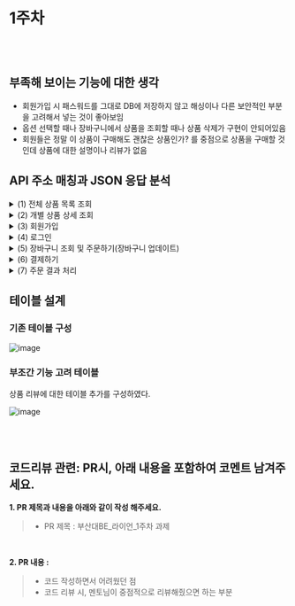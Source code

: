 # 1주차

</br>
</br>

## 부족해 보이는 기능에 대한 생각
- 회원가입 시 패스워드를 그대로 DB에 저장하지 않고 해싱이나 다른 보안적인 부분을 고려해서 넣는 것이 좋아보임
- 옵션 선택할 때나 장바구니에서 상품을 조회할 때나 상품 삭제가 구현이 안되어있음
- 회원들은 정말 이 상품이 구매해도 괜찮은 상품인가? 를 중점으로 상품을 구매할 것인데 상품에 대한 설명이나 리뷰가 없음

## API 주소 매칭과 JSON 응답 분석

<details>
<summary>(1) 전체 상품 목록 조회</summary>
<div>
   
### HTTP 메서드 선정

클라이언트측에서 서버측으로 전송하는 데이터가 없다. 그러므로 HTTP GET 요청을 한다.

HTTP Method : GET </br>
Local URL : http://localhost:8080/products </br>

### JSON 응답 및 시나리오 분석
JSON 응답을 살펴보면 Response Body에 id, productName, description, image, price를 배열 형식으로 담아서 응답하고 있다. 화면을 살펴보면 상품 이름, 가격, 이미지는 화면상에 명시하여 필요하지만, 설명(description)은 그렇지 않아 설명 속성의 필요성은 보이지 않는다. </br>

→ 필요한 테이블 : Product(상품) </br>

### 에러 처리

HTTP POST 메서드 이용 시,

```java
{
    "success": false,
    "response": null,
    "error": {
        "message": "Request method 'POST' not supported",
        "status": 500
    }
}
```

status 500, 즉 서버측의 잘못된 응답을 나타내는 에러를 의미한다.

하지만 나는 클라이언트측에서 GET이 아닌 POST 메서드를 사용하였는데 왜 500인지?

**내 생각에는 HTTP error 405가 맞는 에러인 거 같다.**

> **HTTP 405 에러란?**
”HTTP 405 오류는 **웹 서버에서 요청된 URL에 대해 HTTP 메서드를 허용하지 않을 때 발생합니다.”**
> 

([https://ko.wikipedia.org/wiki/HTTP_상태_코드#:~:text=405(허용되지 않는 메소드)%3A 요청에 지정된 방법을 사용할 수 없다. 예를 들어 POST 방식으로 요청을 받는 서버에 GET 요청을 보내는 경우%2C 또는 읽기 전용 리소스에 PUT 요청을 보내는 경우에 이 코드를 제공한다](https://ko.wikipedia.org/wiki/HTTP_%EC%83%81%ED%83%9C_%EC%BD%94%EB%93%9C#:~:text=405(%ED%97%88%EC%9A%A9%EB%90%98%EC%A7%80%20%EC%95%8A%EB%8A%94%20%EB%A9%94%EC%86%8C%EB%93%9C)%3A%20%EC%9A%94%EC%B2%AD%EC%97%90%20%EC%A7%80%EC%A0%95%EB%90%9C%20%EB%B0%A9%EB%B2%95%EC%9D%84%20%EC%82%AC%EC%9A%A9%ED%95%A0%20%EC%88%98%20%EC%97%86%EB%8B%A4.%20%EC%98%88%EB%A5%BC%20%EB%93%A4%EC%96%B4%20POST%20%EB%B0%A9%EC%8B%9D%EC%9C%BC%EB%A1%9C%20%EC%9A%94%EC%B2%AD%EC%9D%84%20%EB%B0%9B%EB%8A%94%20%EC%84%9C%EB%B2%84%EC%97%90%20GET%20%EC%9A%94%EC%B2%AD%EC%9D%84%20%EB%B3%B4%EB%82%B4%EB%8A%94%20%EA%B2%BD%EC%9A%B0%2C%20%EB%98%90%EB%8A%94%20%EC%9D%BD%EA%B8%B0%20%EC%A0%84%EC%9A%A9%20%EB%A6%AC%EC%86%8C%EC%8A%A4%EC%97%90%20PUT%20%EC%9A%94%EC%B2%AD%EC%9D%84%20%EB%B3%B4%EB%82%B4%EB%8A%94%20%EA%B2%BD%EC%9A%B0%EC%97%90%20%EC%9D%B4%20%EC%BD%94%EB%93%9C%EB%A5%BC%20%EC%A0%9C%EA%B3%B5%ED%95%9C%EB%8B%A4).)

### Param을 사용하여 페이지 조회

기존 로컬 URL에 Param으로 page=0과 page=1을 줘보자.

Local URL : http://localhost:8080/products?page=0 or 1

Param이 page=0일 때는 디폴트 전체 상품 목록 조회 페이지와 같다. 하지만 page=1일 때는 다르다.

게시물 10번부터 조회되는 것을 알 수 있다. 이로써 게시물은 한 페이지당 최대 개수를 지정하여 SELECT해야할 것 같다.

(1단계 때 배운 limit과 offset을 이용해 구현하면 될 거 같다.)
</div>
</details>

<details>
<summary>(2) 개별 상품 상세 조회</summary>
<div>

### HTTP 메서드 선정

개별 상품 상세 조회 페이지는 클라이언트측 요청의 종류가 두 가지가 있다.

1. 전체 상품 목록 조회 페이지에서 개별 상품을 클릭하면 이 페이지로 이동하게 되는데, 이때 이 페이지는 서버측에 따로 보내는 데이터 없이 개별 상품에 대한 데이터를 요청할 것이다. 
    
    → HTTP GET 요청을 한다.
    
    HTTP Method : GET
    Local URL : http://localhost:8080/products/1(1은 개별 상품의 id)
    
2. 회원이 상품의 옵션과 개수를 선택하여 장바구니 담기 버튼을 클릭하면 클라이언트측은 장바구니에 담겨진 데이터를 서버측에 전송하게 되고 서버측은 이를 DB에 저장한다.
    
    → HTTP POST 요청을 한다.
    
    HTTP Method : POST
    Local URL : http://localhost:8080/carts/add

### JSON 응답 및 시나리오 분석
SON 응답을 살펴보면 상품의 id, productName, image, price와(descriptions과 startCount는 무시한다.) 옵션 id, optionName, optionPrice를 응답한다. 상품의 기본 가격(price)와 옵션 가격(optionPrice)는 헷갈리지 않게 구분한다.

→ 필요한 테이블 : Product(상품), Option(옵션)

→ 옵션 테이블에 **id, optionName, optionPrice**를 추가한다.

(위에서 언급한 것을 고려해보면, 서버측 JSON 응답에는 totalPrice에 대한 응답이 없으므로 클라이언트측에서 데이터를 만들어내는 것 같다.)

2. 클라이언트측에서 장바구니 담기 버튼을 통해 POST 요청을 보냄
    
    이때 클라이언트측 POST 요청에는 장바구니에 담겨질 상품의 정보뿐만 아니라 회원에 대한 JWT(JSON WEB TOKEN) 정보도 포함돼야한다. 이유는 정말 간단하다. 이 회원이 누군지 알아야 그 회원의 장바구니에 상품을 담을 수 있기 때문이다. 
    
    (참고로 클라이언트측에서 Authorization이라는 변수명으로 HTTP header에 담아서 보낼 것이다. 서버측은 이를 파싱해서 해당 회원을 찾아내야 한다.)
    
    ~~(회원 A의 장바구니 목록을 회원 B에게 담을 수는 없다..)~~
    
    서버측에 로그인 정보를 담아 로그인한다.
   그럼 서버측에서 JWT 정보를 보내는데, 아래와 같다.

Bearer ey…Asg(원래 길이는 더 길다. 256바이트였나.. 나름 보안상(?)의 이유로 축약함)

이것을 이용해서 회원에 대한 인가를 할 것이다.

클라이언트측에서 해당 JWT 정보를 HTTP header에 담고 서버측에 장바구니에 담겨진 데이터를 아래의 형식으로 전달하면

```json
[
  {
    "optionId":1,
    "quantity":5
  },
  {
    "optionId":2,
    "quantity":5
  }
]
```

아래의 형식처럼 응답이 온다.

```json
{
    "success": true,
    "response": null,
    "error": null
}
```

서버측에서는 옵션 아이디와, 개수를 장바구니(Cart)에 저장할 것이다.

→ 필요한 테이블 : Cart(장바구니)

→ Cart 테이블에 **optionId, quantity** 속성을 추가한다.

### 에러 처리

개별 상품을 클릭 해 개별 상품 상세 조회 페이지로 이동한다고 생각해보자.  아래 URL에 GET 요청을 보낼 것이다.

Local URL : http://localhost:8080/products/1

당연히 해당 URL에 POST 요청을 보내면 405 에러가 나와야 한다. 하지만 그렇지 않다.

```json
{
    "success": false,
    "response": null,
    "error": {
        "message": "Request method 'POST' not supported",
        "status": 500
    }
}
```

아까와 똑같은 포맷의 에러가 발생한다. 여전히 405로 고치고 싶다.

그리고 장바구니 담기를 통해 POST 요청하는 것을 생각해보자. 토큰 정보가 유효하지 않다면 어떻게 될까?(토큰 정보를 유효하지 않도록 값을 수정했다.)

```json
{
    "success": false,
    "response": null,
    "error": {
        "message": "인증되지 않았습니다",
        "status": 401
    }
}
```

401 에러 코드가 발생한다. 이는 적절한 에러를 대입한 것으로 보인다.
([https://ko.wikipedia.org/wiki/HTTP_상태_코드#:~:text=401(권한 없음)%3A 이 요청은 인증이 필요하다. 서버는 로그인이 필요한 페이지에 대해 이 요청을 제공할 수 있다. 상태 코드 이름이 권한 없음(Unauthorized)으로 되어 있지만 실제 뜻은 인증 안됨(Unauthenticated)에 더 가깝다.[2]](https://ko.wikipedia.org/wiki/HTTP_%EC%83%81%ED%83%9C_%EC%BD%94%EB%93%9C#:~:text=401(%EA%B6%8C%ED%95%9C%20%EC%97%86%EC%9D%8C)%3A%20%EC%9D%B4%20%EC%9A%94%EC%B2%AD%EC%9D%80%20%EC%9D%B8%EC%A6%9D%EC%9D%B4%20%ED%95%84%EC%9A%94%ED%95%98%EB%8B%A4.%20%EC%84%9C%EB%B2%84%EB%8A%94%20%EB%A1%9C%EA%B7%B8%EC%9D%B8%EC%9D%B4%20%ED%95%84%EC%9A%94%ED%95%9C%20%ED%8E%98%EC%9D%B4%EC%A7%80%EC%97%90%20%EB%8C%80%ED%95%B4%20%EC%9D%B4%20%EC%9A%94%EC%B2%AD%EC%9D%84%20%EC%A0%9C%EA%B3%B5%ED%95%A0%20%EC%88%98%20%EC%9E%88%EB%8B%A4.%20%EC%83%81%ED%83%9C%20%EC%BD%94%EB%93%9C%20%EC%9D%B4%EB%A6%84%EC%9D%B4%20%EA%B6%8C%ED%95%9C%20%EC%97%86%EC%9D%8C(Unauthorized)%EC%9C%BC%EB%A1%9C%20%EB%90%98%EC%96%B4%20%EC%9E%88%EC%A7%80%EB%A7%8C%20%EC%8B%A4%EC%A0%9C%20%EB%9C%BB%EC%9D%80%20%EC%9D%B8%EC%A6%9D%20%EC%95%88%EB%90%A8(Unauthenticated)%EC%97%90%20%EB%8D%94%20%EA%B0%80%EA%B9%9D%EB%8B%A4.%5B2%5D))

다음에는 GET 요청으로 상품 정보와 JWT 정보를 담아서 보내봤다. 500 에러가 뜨지만, 405로 고치고 싶다.

GET 요청으로 상품 정보만 비워서 보내봤다. 역시나 500 에러가 뜬다.

다음으로 JWT까지 비워서 보내봤다. 401 에러가 뜬다. 이는 적절하다.

```json
{
    "success": false,
    "response": null,
    "error": {
        "message": "인증되지 않았습니다",
        "status": 401
    }
}
```

존재하지 않는 옵션의 상품을 장바구니에 담기도 해봤다.

```json
[
  {
	  "optionId":55,  //존재하지 않는 옵션
    "quantity":5
  }
]
```

```json
{
    "success": false,
    "response": null,
    "error": {
        "message": "해당 옵션을 찾을 수 없습니다 : 55",
        "status": 404
    }
}
```

서버측에서 클라이언트측이 요청한 페이지를 찾을 수 없다는 것이다. 당연히 존재하지 않는 옵션에 대한 POST 요청을 했으므로 404 에러 처리는 적절하다.
당연히 존재하지 않는 옵션에 대한 POST 요청을 했으므로 404 에러 처리는 적절하다.

### 동일한 상품 장바구니 담기에 대한 고찰

동일한 상품 아이디를 가진 상품을 장바구니 담기를 시도해봤다.

```json
{
    "success": false,
    "response": null,
    "error": {
        "message": "장바구니 담기 중에 오류가 발생했습니다 : could not execute statement; SQL [n/a]; constraint [\"PUBLIC.UK_CART_OPTION_USER_INDEX_4 ON PUBLIC.CART_TB(USER_ID NULLS FIRST, OPTION_ID NULLS FIRST) VALUES ( /* key:5 */ 1, 4)\"; SQL statement:\ninsert into cart_tb (id, option_id, price, quantity, user_id) values (default, ?, ?, ?, ?) [23505-214]]; nested exception is org.hibernate.exception.ConstraintViolationException: could not execute statement",
        "status": 500
    }
}
```

이미 장바구니에 같은 상품이 존재해서 발생하는 오류이다.

([https://ko.wikipedia.org/wiki/HTTP_상태_코드#:~:text=500(내부 서버 오류)%3A 서버에 오류가 발생하여 요청을 수행할 수 없다](https://ko.wikipedia.org/wiki/HTTP_%EC%83%81%ED%83%9C_%EC%BD%94%EB%93%9C#:~:text=500(%EB%82%B4%EB%B6%80%20%EC%84%9C%EB%B2%84%20%EC%98%A4%EB%A5%98)%3A%20%EC%84%9C%EB%B2%84%EC%97%90%20%EC%98%A4%EB%A5%98%EA%B0%80%20%EB%B0%9C%EC%83%9D%ED%95%98%EC%97%AC%20%EC%9A%94%EC%B2%AD%EC%9D%84%20%EC%88%98%ED%96%89%ED%95%A0%20%EC%88%98%20%EC%97%86%EB%8B%A4).)

보통적인 생각으로 같은 상품을 장바구니에 담기하면 그 상품의 개수가 증가해야할 것이다. 하지만 위 에러는 동일한 상품 추가에 대한 에러가 발생하는데 이는 같은 상품 담기를 하게 되면 상품 개수 증가가 될 수 있도록 수정해야한다.

</div>
</details>


<details>
<summary>(3) 회원가입</summary>
<div>
	
### HTTP 메서드 선정

클라이언트측에서 사용자가 가입을 위해 작성한 정보를 서버측으로 전송한다.

HTTP Method : POST

Local URL : http://local:8080/join

### JSON 응답 및 시나리오 분석

- JSON 응답
    
    사용자가 원하는 정보를 입력 후 회원가입 버튼을 클릭
    
    ```json
    {
      "username":"MinseokGo",
      "email":"rhalstjr1999@naver.com",
      "password":"@@alstjr12"
    }
    ```
    
    ```json
    {
        "success": true,
        "response": null,
        "error": null
    }  //회원가입 완료
    ```
    

### 에러 처리
중복된 이메일로 가입 시도 시 JSON 응답

```json
{
    "success": false,
    "response": null,
    "error": {
        "message": "동일한 이메일이 존재합니다 : rhalstjr1999@naver.com",
        "status": 400
    }
}
```

400 에러 처리보다는 409 에러 처리가 더 적합해 보인다.

([https://mangoday.tistory.com/137#:~:text=409는 Conflict. "이 응답은 요청이 현재 서버의 상태와 충돌될 때 보냅니다"](https://mangoday.tistory.com/137#:~:text=409%EB%8A%94%20Conflict.%20%22%EC%9D%B4%20%EC%9D%91%EB%8B%B5%EC%9D%80%20%EC%9A%94%EC%B2%AD%EC%9D%B4%20%ED%98%84%EC%9E%AC%20%EC%84%9C%EB%B2%84%EC%9D%98%20%EC%83%81%ED%83%9C%EC%99%80%20%EC%B6%A9%EB%8F%8C%EB%90%A0%20%EB%95%8C%20%EB%B3%B4%EB%83%85%EB%8B%88%EB%8B%A4%22))

([https://deveric.tistory.com/62#:~:text=409 Conflict는 리소스의 충돌을 의미하는 상태코드입니다. ID 중복이라는 것은 결국 ID라는 PK 자원을 점유한 것에 대한 충돌이기 때문에 이 상태코드가 가장 적합하다고 생각하여 409 상태코드를 반영하기로 했습니다](https://deveric.tistory.com/62#:~:text=409%20Conflict%EB%8A%94%20%EB%A6%AC%EC%86%8C%EC%8A%A4%EC%9D%98%20%EC%B6%A9%EB%8F%8C%EC%9D%84%20%EC%9D%98%EB%AF%B8%ED%95%98%EB%8A%94%20%EC%83%81%ED%83%9C%EC%BD%94%EB%93%9C%EC%9E%85%EB%8B%88%EB%8B%A4.%20ID%20%EC%A4%91%EB%B3%B5%EC%9D%B4%EB%9D%BC%EB%8A%94%20%EA%B2%83%EC%9D%80%20%EA%B2%B0%EA%B5%AD%20ID%EB%9D%BC%EB%8A%94%20PK%20%EC%9E%90%EC%9B%90%EC%9D%84%20%EC%A0%90%EC%9C%A0%ED%95%9C%20%EA%B2%83%EC%97%90%20%EB%8C%80%ED%95%9C%20%EC%B6%A9%EB%8F%8C%EC%9D%B4%EA%B8%B0%20%EB%95%8C%EB%AC%B8%EC%97%90%20%EC%9D%B4%20%EC%83%81%ED%83%9C%EC%BD%94%EB%93%9C%EA%B0%80%20%EA%B0%80%EC%9E%A5%20%EC%A0%81%ED%95%A9%ED%95%98%EB%8B%A4%EA%B3%A0%20%EC%83%9D%EA%B0%81%ED%95%98%EC%97%AC%20409%20%EC%83%81%ED%83%9C%EC%BD%94%EB%93%9C%EB%A5%BC%20%EB%B0%98%EC%98%81%ED%95%98%EA%B8%B0%EB%A1%9C%20%ED%96%88%EC%8A%B5%EB%8B%88%EB%8B%A4).)

그리고 POST 요청 대신 GET 요청을 해보았다.

```json
{
    "success": false,
    "response": null,
    "error": {
        "message": "Request method 'GET' not supported",
        "status": 500
    }
}
```

서버측의 에러인 500 상태 코드 대신 클라이언트측의 잘못된 HTTP 메서드 요청인 405 상태 코드가 적합해보인다.

이메일 형식이 아닌 형식을 POST 해보았다.

(예를들면 

rhalstjr1999naver.com

rhalstjr1999@naver

@naver.com

a@.com형식의 입력)

```json
{
    "success": false,
    "response": null,
    "error": {
        "message": "이메일 형식으로 작성해주세요:email",
        "status": 400
    }
}
```

해당 에러 처리는 적절해보인다. 서버측에서 지정한 구문을 충족하지 않은 경우 400 에러를 처리할 수 있다.

([https://jaeseongdev.github.io/development/2021/04/22/REST_API에서의_HTTP_상태코드_상태메시지.md/#:~:text=서에서 지정한 구문을 충족시키지 않은 경우](https://jaeseongdev.github.io/development/2021/04/22/REST_API%EC%97%90%EC%84%9C%EC%9D%98_HTTP_%EC%83%81%ED%83%9C%EC%BD%94%EB%93%9C_%EC%83%81%ED%83%9C%EB%A9%94%EC%8B%9C%EC%A7%80.md/#:~:text=%EC%84%9C%EC%97%90%EC%84%9C%20%EC%A7%80%EC%A0%95%ED%95%9C%20%EA%B5%AC%EB%AC%B8%EC%9D%84%20%EC%B6%A9%EC%A1%B1%EC%8B%9C%ED%82%A4%EC%A7%80%20%EC%95%8A%EC%9D%80%20%EA%B2%BD%EC%9A%B0))

또한 비밀번호에 영문, 숫자, 특수문자가 포함되어야 하는데 포함하지 않은 경우, 비밀번호 길이를 8~20자를 충족하지 않은 경우들은 서버측에서 지정한 구문을 충족시키지 못했기 때문에 400 에러 처리 해야한다.

```json
//특수문자 제외. 영문, 숫자 제외 시 동일
{
    "success": false,
    "response": null,
    "error": {
        "message": "영문, 숫자, 특수문자가 포함되어야하고 공백이 포함될 수 없습니다.:password",
        "status": 400
    }
}

//비밀번호 길이 충족하지 않은 경우
{
    "success": false,
    "response": null,
    "error": {
        "message": "8에서 20자 이내여야 합니다.:password",
        "status": 400
    }
}
```
</div>
</details>

<details>
<summary>(4) 로그인</summary>
<div>
	
### HTTP 메서드 선정

로그인 시 사용자가 회원가입 때 작성한 이메일, 비밀번호로 로그인한다. 이때 해당 정보들을 서버측에 POST하여 해당 회원이 존재하는 검사를 받아야한다. 이때 JWT를 로그인 시, 회원에게 발급한다.

HTTP Method : POST

Local URL : http://localhost:8080/login

### JSON 응답 및 시나리오 분석

- JSON 응답
    
    회원가입 시 입력한 대로 POST 요청 시,
    
    ```json
    {
        "success": true,
        "response": null,
        "error": null
    }
    ```
    
    로그인 성공 JSON이 리턴되며 HTTP header 안에는 JWT가 발급되어 전송된다.
    
    ```json
    Bearer eyJ0eXAiOiJKV1QiLCJhbGciOiJIUzUxMiJ9.eyJzdWIiOiJyaGFsc3RqcjE5OTlAbmF2ZXIuY29tIiwicm9sZSI6IlJPTEVfVVNFUiIsImlkIjozLCJleHAiOjE2ODgxMTgyOTF9.8WXi3ZtNxjo5l-jAZiBFKv0wqoNSjyWfREix-HCZi61LlLQuL9VYE3q5L4Vf0KUqjw08v6BAtiVv5k1b3bg-Qg
    ```
    

### 에러 처리

로그인 실패의 예는 다음과 같을 것이다.

1. 아이디를 잘못 입력하고 비밀번호는 맞을 경우
2. 아이디와 비밀번호 모두 잘못 입력할 경우
3. 아이디는 맞지만 비밀번호가 일치하지 않을 경우

이렇게 3가지가 존재할 것이다. 아이디와 비밀번호 형식을 지키지 않고 입력하지 않은 경우는 고려하지 않으려고 한다. 이유는 다음과 같다.

> 악의적인 의도로 로그인 시도하려는 사용자에게 로그인에 대한 일말의 여지도 주지 않을 것이다. 만약 악의적인 의도를 가진 사용자에게 아이디가 틀렸다, 비밀번호가 틀렸다, 형식이 맞지 않다 라는 여지를 주게 되면 그 사용자에게 정보를 주는 것이나 다름 없다고 생각한다.
> 

결론적으로 위에서 제시한 로그인 실패의 경우는 모두 인증되지 않은 사용자로 간주하고 401에러 처리를 하는 것이 적당해 보인다.

```json
{
    "success": false,
    "response": null,
    "error": {
        "message": "인증되지 않았습니다",
        "status": 401
    }
}
```

여기서 주목할 점은 에러 메세지 뒤에 어느 부분이 문제가 되었는지에 대해 정보를 주지 않았다. 회원가입 시에는 이메일 형식이 안맞는지, 패스워드 형식이 안맞는지에 대한 정보를 주었는데 로그인 시에는 그렇지 않다. 그렇다면 여러 에러 경우를 고려할 필요 없이 하나의 에러 처리로 끝내자.
</div>
</details>

<details>
<summary>(5) 장바구니 조회 및 주문하기(장바구니 업데이트)</summary>
<div>
	
### HTTP 메서드 선정

1. 장바구니 조회 시 상품 옵션과 개수를 선택해 담기한 상품들이 보여야할 것이다. 이는 클라이언트측이 서버측에 장바구니에 담긴 데이터를 요청해야한다. 결국 GET 요청을 해야한다.
    
    HTTP Method : GET
    
    Local URL : http://localhost:8080/carts
    
2. 장바구니에서 증감 버튼 클릭 시 클라이언트측은 장바구니 수정 정보를 서버측에 POST 요청을 통해 알려야한다. 서버측은 변경된 개수를 DB에 업데이트 하고 변경된 totalPrice를 반환해야할 것이다.
    
    HTTP Method : POST
    
    Local URL : http://localhost:8080/carts/update

   1. JWT(HTTP header에 담아서)와 carts/add 를 통해 장바구니에 상품을 담고 carts 조회를 해보았다.
    - JSON 응답
        
        ```json
        {
            "success": true,
            "response": {
                "products": [
                    {
                        "id": 1,
                        "productName": "기본에 슬라이딩 지퍼백 크리스마스/플라워에디션 에디션 외 주방용품 특가전",
                        "carts": [
                            {
                                "id": 1,
                                "option": {
                                    "id": 1,
                                    "optionName": "01. 슬라이딩 지퍼백 크리스마스에디션 4종",
                                    "price": 10000
                                },
                                "quantity": 5,
                                "price": 50000
                            },
                            {
                                "id": 2,
                                "option": {
                                    "id": 2,
                                    "optionName": "02. 슬라이딩 지퍼백 플라워에디션 5종",
                                    "price": 10900
                                },
                                "quantity": 5,
                                "price": 54500
                            }
                        ]
                    }
                ],
                "totalPrice": 104500
            },
            "error": null
        }
        ```
        
        장바구니 담기한 상품들의 정보와 totalPrice를 계산해서 리턴해준다. totalPrice를 서버측 서비스단에서 연산 후 리턴하는 것으로 보인다.
        
2. 버튼 증감 클릭 시 JWT와 변경된 carts의 id와 개수를 서버측에 전송한 결과는 아래와 같다.
    - JSON 응답
        
        ```json
        {
            "success": true,
            "response": {
                "carts": [
                    {
                        "cartId": 1,
                        "optionId": 1,
                        "optionName": "01. 슬라이딩 지퍼백 크리스마스에디션 4종",
                        "quantity": 10,
                        "price": 100000
                    },
                    {
                        "cartId": 2,
                        "optionId": 2,
                        "optionName": "02. 슬라이딩 지퍼백 플라워에디션 5종",
                        "quantity": 10,
                        "price": 109000
                    }
                ],
                "totalPrice": 209000
            },
            "error": null
        }
        ```
        
    
    예상대로 장바구니에 담긴 상품의 개수를 변경해서 POST 요청을 보내니 변경된 totalPrice를 계산해서 리턴해준다.
   
### 에러 처리

JWT 정보가 유효하지 않은 경우를 고려해보았다.

```json
{
    "success": false,
    "response": null,
    "error": {
        "message": "인증되지 않았습니다",
        "status": 401
    }
}
```

토큰이 유효하지 않으니 인증도 유효하지 않다. 해당 에러 처리는 적절해보인다.

(마찬가지로 POST 요청 시 405 상태 코드 리턴이 적절해보인다.)

장바구니에 없는 상품의 개수를 업데이트 해달라고 POST 요청을 보내보았다. JSON 응답 결과는 이렇다.

```json
{
    "success": false,
    "response": null,
    "error": {
        "message": "장바구니에 없는 상품은 주문할 수 없습니다 : 23",
        "status": 400
    }
}
```

당연히 서버측에서 지정해놓은 구문을 충족하지 못했으니 400 상태 코드 리턴이 맞다.
</div>
</details>

<details>
<summary>(6) 결제하기</summary>
	
### HTTP 메서드 선정

HTTP Method : POST

Local URL : http://localhost:8080/orders/save

### JSON 응답 및 시나리오 분석

orders/save에 아무런 body도 작성하지 않고 POST 요청을 날렸다. 물론 장바구니는 비어있지 않다.

- JSON 응답
    
    ```json
    {
        "success": true,
        "response": {
            "id": 3,
            "products": [
                {
                    "productName": "기본에 슬라이딩 지퍼백 크리스마스/플라워에디션 에디션 외 주방용품 특가전",
                    "items": [
                        {
                            "id": 5,
                            "optionName": "01. 슬라이딩 지퍼백 크리스마스에디션 4종",
                            "quantity": 5,
                            "price": 50000
                        },
                        {
                            "id": 6,
                            "optionName": "02. 슬라이딩 지퍼백 플라워에디션 5종",
                            "quantity": 11,
                            "price": 119900
                        }
                    ]
                }
            ],
            "totalPrice": 169900
        },
        "error": null
    }
    ```
    
    이후 똑같은 요청을 보냈다.
    
    ```json
    {
        "success": false,
        "response": null,
        "error": {
            "message": "장바구니에 아무 내역도 존재하지 않습니다",
            "status": 404
        }
    }
    ```
    
    장바구니가 비어있다는 말이다. 내가 장바구니에 넣은 상품들이 결제창으로 넘어왔고 orders/save를 통해 주문서에도 저장된다. body를 비워서 보냈는데 어떻게 서버는 저장했는가를 살펴보면 내 짐작은 이렇다.
    
    1. 토큰 정보를 통해 유저 식별
    2. 그 유저의 장바구니에 있는 상품들을 DTO를 통해 리턴
    3. 서버 내부에서는 장바구니에 있는 상품들을 주문서(정확히는 주문 아이템)로 옮기고, 장바구니를 비움

### 에러 처리

```json
{
    "success": false,
    "response": null,
    "error": {
        "message": "Failed to convert value of type 'java.lang.String' to required type 'int'; nested exception is java.lang.NumberFormatException: For input string: \"save\"",
        "status": 500
    }
}
```

GET 메서드로 orders/save를 보내니 주문 컨트롤러 내부에 있는 orders/{int}인 메서드가 존재하므로 NumberFormatException이 발생한다. 이 예외는 숫자가 아닌 문자열을 숫자로 변경하려고 할 때 발생한다.
<div>
</div>
</details>

<details>
<summary>(7) 주문 결과 처리</summary>
<div>

 ### HTTP 메서드 선정

주문 확인 페이지는 이미 주문이 완료된 주문 정보를 불러오는 페이지이다. 즉 서버측에 주문서에 대한 정보를 요청한다.

HTTP Method : GET

Local URL : http://localhost:8080/orders/1

여기서 orders/1의 1은 주문 번호이다.

### JSON 응답 및 시나리오 분석

주문 번호 1의 주문 정보를 불러오도록 orders/1을 GET 요청했다.

- JSON 응답
    
    ```json
    {
        "success": true,
        "response": {
            "id": 1,
            "products": [
                {
                    "productName": "기본에 슬라이딩 지퍼백 크리스마스/플라워에디션 에디션 외 주방용품 특가전",
                    "items": [
                        {
                            "id": 1,
                            "optionName": "01. 슬라이딩 지퍼백 크리스마스에디션 4종",
                            "quantity": 5,
                            "price": 50000
                        },
                        {
                            "id": 2,
                            "optionName": "02. 슬라이딩 지퍼백 플라워에디션 5종",
                            "quantity": 5,
                            "price": 54500
                        }
                    ]
                }
            ],
            "totalPrice": 104500
        },
        "error": null
    }
    ```
    
    주문 정보 안에는 주문 번호와 상품 이름, 그리고 주문 아이템 테이블의 아이디 등의 데이터가 들어있다. 주문 하나를 주문 아이템 여러개로 분할하는 것은 정말 당연하다. 부분 취소할 수 있으니.. 역시나 해당 응답에서도 totalPrice는 서버측에서 계산후 리턴해준다.
    

### 에러 처리

POST 요청 시, 500 상태 코드를 반환한다. 405로 수정하자.

다음으로 존재하지 않은 주문 번호를 요청했다. orders/1444

```json
{
    "success": false,
    "response": null,
    "error": {
        "message": "해당 주문을 찾을 수 없습니다 : 1444",
        "status": 404
    }
}
```

서버측은 1444라는 주문 번호를 가진 주문서를 리턴할 수도 찾을 수도 없다. 그러므로 404 에러는 적절하다.
</div>
</details>

## 테이블 설계

### 기존 테이블 구성

![image](https://github.com/MinseokGo/step2-BE-kakao-shop/assets/96585636/d9ececf3-c653-49de-9698-399bdf53be15)

### 부조간 기능 고려 테이블 

상품 리뷰에 대한 테이블 추가를 구성하였다.

![image](https://github.com/MinseokGo/step2-BE-kakao-shop/assets/96585636/49d78851-54cb-4efd-819c-805e8e625b82)


</br>
</br>

## **코드리뷰 관련: PR시, 아래 내용을 포함하여 코멘트 남겨주세요.**
**1. PR 제목과 내용을 아래와 같이 작성 해주세요.**

>- PR 제목 : 부산대BE_라이언_1주차 과제

</br>

**2. PR 내용 :**

>- 코드 작성하면서 어려웠던 점
>- 코드 리뷰 시, 멘토님이 중점적으로 리뷰해줬으면 하는 부분
